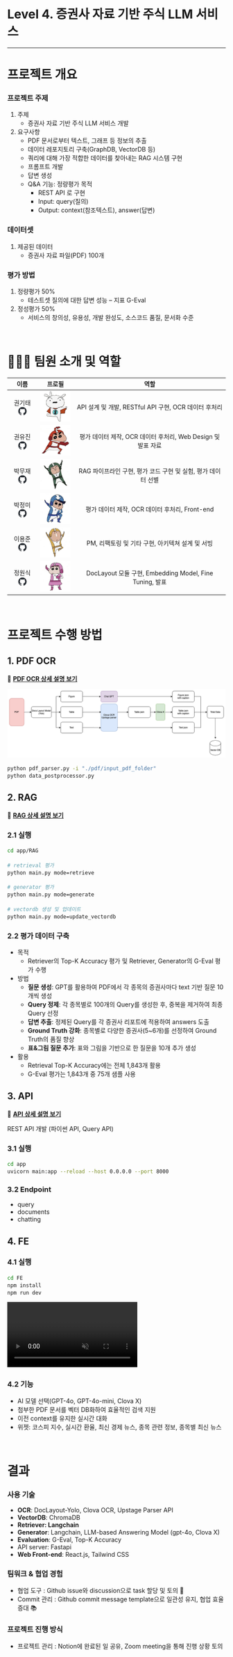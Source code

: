 # Level 4. 증권사 자료 기반 주식 LLM 서비스

---

# **프로젝트 개요**

### **프로젝트 주제**

1. 주제
   - 증권사 자료 기반 주식 LLM 서비스 개발
2. 요구사항
   - PDF 문서로부터 텍스트, 그래프 등 정보의 추출
   - 데이터 레포지토리 구축(GraphDB, VectorDB 등)
   - 쿼리에 대해 가장 적합한 데이터를 찾아내는 RAG 시스템 구현
   - 프롬프트 개발
   - 답변 생성
   - Q&A 기능: 정량평가 목적
     - REST API 로 구현
     - Input: query(질의)
     - Output: context(참조텍스트), answer(답변)

### **데이터셋**

1. 제공된 데이터
   - 증권사 자료 파일(PDF) 100개

### **평가 방법**

1. 정량평가 50%
   - 테스트셋 질의에 대한 답변 성능 – 지표 G-Eval
2. 정성평가 50%
   - 서비스의 창의성, 유용성, 개발 완성도, 소스코드 품질, 문서화 수준

<br>

# **👨🏻‍💻 팀원 소개 및 역할**

<div align='center'>

|                                                          이름                                                          |                       프로필                       |                             역할                              |
| :--------------------------------------------------------------------------------------------------------------------: | :------------------------------------------------: | :-----------------------------------------------------------: |
| 권기태 [<img src="images/github-mark.png" width="20" style="vertical-align:middle;">](https://github.com/starlike6617) | <img src='images/profile-1.jpeg' width="80"></img> |     API 설계 및 개발, RESTful API 구현, OCR 데이터 후처리     |
|  권유진 [<img src="images/github-mark.png" width="20" style="vertical-align:middle;">](https://github.com/0618yujin)   | <img src='images/profile-2.jpeg' width="80"></img> | 평가 데이터 제작, OCR 데이터 후처리, Web Design 및 발표 자료  |
|    박무재 [<img src="images/github-mark.png" width="20" style="vertical-align:middle;">](https://github.com/Mujae)     | <img src='images/profile-3.jpeg' width="80"></img> | RAG 파이프라인 구현, 평가 코드 구현 및 실험, 평가 데이터 선별 |
|  박정미 [<img src="images/github-mark.png" width="20" style="vertical-align:middle;">](https://github.com/imJeongmi)   | <img src='images/profile-4.jpeg' width="80"></img> |        평가 데이터 제작, OCR 데이터 후처리, Front-end         |
|   이용준 [<img src="images/github-mark.png" width="20" style="vertical-align:middle;">](https://github.com/elwhyjay)   | <img src='images/profile-5.jpeg' width="80"></img> |       PM, 리팩토링 및 기타 구현, 아키텍쳐 설계 및 서빙        |
|  정원식 [<img src="images/github-mark.png" width="20" style="vertical-align:middle;">](https://github.com/wonsjeong)   | <img src='images/profile-6.jpeg' width="80"></img> |    DocLayout 모듈 구현, Embedding Model, Fine Tuning, 발표    |

</div>
<br>

# 프로젝트 수행 방법

## 1. PDF OCR

📑 **[PDF OCR 상세 설명 보기](PDF_OCR/README.MD)**

![pdf-ocr_flowchart](images/pdf-ocr_flowchart.png)

```bash
python pdf_parser.py -i "./pdf/input_pdf_folder"
python data_postprocessor.py
```

## 2. RAG

📑 **[RAG 상세 설명 보기](app/RAG/README.md)**

### 2.1 실행

```bash
cd app/RAG

# retrieval 평가
python main.py mode=retrieve

# generator 평가
python main.py mode=generate

# vectordb 생성 및 업데이트
python main.py mode=update_vectordb
```

### 2.2 평가 데이터 구축

- 목적
  - Retriever의 Top-K Accuracy 평가 및 Retriever, Generator의 G-Eval 평가 수행
- 방법
  - **질문 생성**: GPT를 활용하여 PDF에서 각 종목의 증권사마다 text 기반 질문 10개씩 생성
  - **Query 정제**: 각 종목별로 100개의 Query를 생성한 후, 중복을 제거하여 최종 Query 선정
  - **답변 추출**: 정제된 Query를 각 증권사 리포트에 적용하여 answers 도출
  - **Ground Truth 강화**: 종목별로 다양한 증권사(5~6개)를 선정하여 Ground Truth의 품질 향상
  - **표&그림 질문 추가**: 표와 그림을 기반으로 한 질문을 10개 추가 생성
- 활용
  - Retrieval Top-K Accuracy에는 전체 1,843개 활용
  - G-Eval 평가는 1,843개 중 75개 샘플 사용

## 3. API

📑 **[API 상세 설명 보기](app/README.md)**

REST API 개발 (파이썬 API, Query API)

### 3.1 실행

```bash
cd app
uvicorn main:app --reload --host 0.0.0.0 --port 8000
```

### 3.2 Endpoint

- query
- documents
- chatting

## 4. FE

### 4.1 실행

```bash
cd FE
npm install
npm run dev
```

<video src="images/demo.mov" autoplay muted loop></video>

### 4.2 기능

- AI 모델 선택(GPT-4o, GPT-4o-mini, Clova X)
- 첨부한 PDF 문서를 벡터 DB화하여 효율적인 검색 지원
- 이전 context를 유지한 실시간 대화
- 위젯: 코스피 지수, 실시간 환율, 최신 경제 뉴스, 종목 관련 정보, 종목별 최신 뉴스

<br>

# 결과

### 사용 기술

- **OCR**: DocLayout-Yolo, Clova OCR, Upstage Parser API
- **VectorDB**: ChromaDB
- **Retriever: Langchain**
- **Generator**: Langchain, LLM-based Answering Model (gpt-4o, Clova X)
- **Evaluation**: G-Eval, Top-K Accuracy
- API server: Fastapi
- **Web Front-end**: React.js, Tailwind CSS

### 팀워크 & 협업 경험

- 협업 도구 : Github issue와 discussion으로 task 할당 및 토의 🤝
- Commit 관리 : Github commit message template으로 일관성 유지, 협업 효율 증대 📚

### 프로젝트 진행 방식

- 프로젝트 관리 : Notion에 완료된 일 공유, Zoom meeting을 통해 진행 상황 토의
